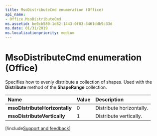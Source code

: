 ```yaml
---
title: MsoDistributeCmd enumeration (Office)
api_name:
- Office.MsoDistributeCmd
ms.assetid: be0cb580-1d82-1443-0f03-3461ddb9c33d
ms.date: 01/31/2019
ms.localizationpriority: medium
---
```



# MsoDistributeCmd enumeration (Office)

Specifies how to evenly distribute a collection of shapes. Used with the **Distribute** method of the **ShapeRange** collection.

|Name|Value|Description|
|:-----|:-----|:-----|
|**msoDistributeHorizontally**|0|Distribute horizontally.|
|**msoDistributeVertically**|1|Distribute vertically.|

[!include[Support and feedback](~/includes/feedback-boilerplate.md)]
